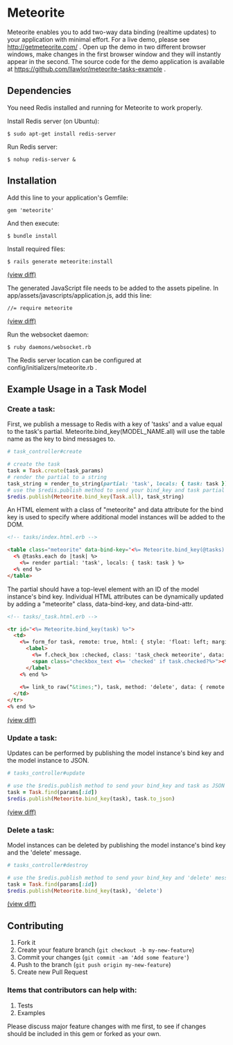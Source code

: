 # Meteorite

Meteorite enables you to add two-way data binding (realtime updates) to your application with minimal effort.
For a live demo, please see http://getmeteorite.com/ .  Open up the demo in two different browser windows, make changes in the first browser window and they will instantly appear in the second. 
The source code for the demo application is available at https://github.com/llawlor/meteorite-tasks-example .

## Dependencies

You need Redis installed and running for Meteorite to work properly.

Install Redis server (on Ubuntu):

    $ sudo apt-get install redis-server

Run Redis server:

    $ nohup redis-server &

## Installation

Add this line to your application's Gemfile:

    gem 'meteorite'

And then execute:

    $ bundle install

Install required files:

    $ rails generate meteorite:install
    
[(view diff)](https://github.com/llawlor/meteorite-tasks-example/commit/adb20f19b8bd6034ea6ef81a4618f359e9b93222)
    
The generated JavaScript file needs to be added to the assets pipeline.  In app/assets/javascripts/application.js, add this line:

    //= require meteorite

[(view diff)](https://github.com/llawlor/meteorite-tasks-example/commit/c7b82339822a6af62548af96adc0374ebb9fa12f)

Run the websocket daemon:

    $ ruby daemons/websocket.rb

The Redis server location can be configured at config/initializers/meteorite.rb .

## Example Usage in a Task Model

### Create a task:

First, we publish a message to Redis with a key of 'tasks' and a value equal to the task's partial.
Meteorite.bind_key(MODEL_NAME.all) will use the table name as the key to bind messages to.

```ruby
# task_controller#create

# create the task
task = Task.create(task_params)
# render the partial to a string
task_string = render_to_string(partial: 'task', locals: { task: task })
# use the $redis.publish method to send your bind_key and task partial
$redis.publish(Meteorite.bind_key(Task.all), task_string)
```

An HTML element with a class of "meteorite" and data attribute for the bind key is used to specify where additional model instances will be added to the DOM.

```html
<!-- tasks/index.html.erb -->

<table class="meteorite" data-bind-key="<%= Meteorite.bind_key(@tasks) %>">
  <% @tasks.each do |task| %>
    <%= render partial: 'task', locals: { task: task } %>
  <% end %>
</table>
```

The partial should have a top-level element with an ID of the model instance's bind key.
Individual HTML attributes can be dynamically updated by adding a "meteorite" class, data-bind-key, and data-bind-attr. 

```html
<!-- tasks/_task.html.erb -->

<tr id="<%= Meteorite.bind_key(task) %>">
  <td>
    <%= form_for task, remote: true, html: { style: 'float: left; margin-right: 5px;' } do |f| %>
      <label>
        <%= f.check_box :checked, class: 'task_check meteorite', data: { bind_key: Meteorite.bind_key(task), bind_attr: 'checked' } %>
        <span class="checkbox_text <%= 'checked' if task.checked?%>"><%= task.text %></span>
      </label>
    <% end %>
    
    <%= link_to raw("&times;"), task, method: 'delete', data: { remote: true }, class: 'pull-right' %>
  </td>
</tr>
<% end %>
```

[(view diff)](https://github.com/llawlor/meteorite-tasks-example/commit/9440626fdc14af5e84066eef60fabf3e99fcfd93)

### Update a task:

Updates can be performed by publishing the model instance's bind key and the model instance to JSON.

```ruby
# tasks_controller#update

# use the $redis.publish method to send your bind_key and task as JSON
task = Task.find(params[:id])
$redis.publish(Meteorite.bind_key(task), task.to_json)
```

[(view diff)](https://github.com/llawlor/meteorite-tasks-example/commit/f5a4e21b4b24173c7a4832d954567b616d685b4c)

### Delete a task:

Model instances can be deleted by publishing the model instance's bind key and the 'delete' message.

```ruby
# tasks_controller#destroy

# use the $redis.publish method to send your bind_key and 'delete' message
task = Task.find(params[:id])
$redis.publish(Meteorite.bind_key(task), 'delete')
```

[(view diff)](https://github.com/llawlor/meteorite-tasks-example/commit/abfb76d11b3cb422ee4d37aaf8b9364823a2b0bf)

## Contributing

1. Fork it
2. Create your feature branch (`git checkout -b my-new-feature`)
3. Commit your changes (`git commit -am 'Add some feature'`)
4. Push to the branch (`git push origin my-new-feature`)
5. Create new Pull Request

### Items that contributors can help with:
1. Tests
2. Examples

Please discuss major feature changes with me first, to see if changes should be included in this gem or forked as your own.

